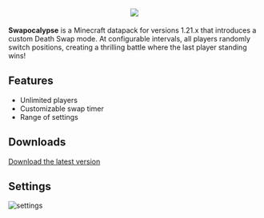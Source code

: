 <h1 align="center">
  <img src="https://github.com/user-attachments/assets/fd111eab-3356-4244-a74c-4509a1ef92c8" />
</h1>

**Swapocalypse** is a Minecraft datapack for versions 1.21.x that introduces a custom Death Swap mode. At configurable intervals, all players randomly switch positions, creating a thrilling battle where the last player standing wins!

## Features

- Unlimited players
- Customizable swap timer
- Range of settings

## Downloads

[Download the latest version](#)

## Settings

![settings](https://github.com/user-attachments/assets/00ce63c1-a18f-45e1-8c8b-bf804923fd9d)
